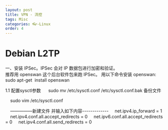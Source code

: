 ```yaml
---
layout: post
title: VPN - 流控
tags: Misc
categories: 👓-Linux
order: 4
---
```



# Debian L2TP


一、安装 IPSec。IPSec 会对 IP 数据包进行加密和验证。  
推荐用 openswan 这个后台软件包来跑 IPSec。
用以下命令安装 openswan:
sudo apt-get  install openswan


1.1 配置sysctl参数
 
   sudo mv /etc/sysctl.conf /etc/sysctl.conf.bak
备份文件 

    sudo vim /etc/sysctl.conf

    —————新建文件 并输入如下内容-------------
    net.ipv4.ip_forward = 1
    net.ipv4.conf.all.accept_redirects = 0
    net.ipv6.conf.all.accept_redirects = 0
    net.ipv4.conf.all.send_redirects = 0 






